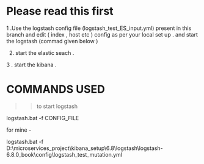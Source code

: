 # Please read this first 

1 .Use the logstash config file (logstash_test_ES_input.yml) present in this branch and edit ( index , host etc )  config as per your local set up . and start the logstash (commad given below )

2. start the elastic seach .

3 .  start the kibana .


#  COMMANDS USED

>> to start logstash

logstash.bat -f CONFIG_FILE

for mine -

logstash.bat -f D:\microservices_project\kibana_setup\6.8\logstash\logstash-6.8.0_book\config\logstash_test_mutation.yml


